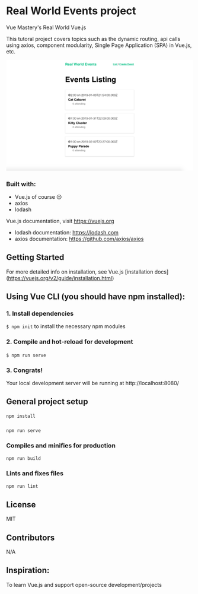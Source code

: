 # Real World Events project
Vue Mastery's Real World Vue.js

This tutoral project covers topics such as the dynamic routing, api calls using axios, component modularity, Single Page Application (SPA) in Vue.js, etc.

![Real World Events webpage populated with several events that displays location, time, and attendees](./project-photo.png)

### Built with:
- Vue.js of course 😉
- axios
- lodash

Vue.js documentation, visit https://vuejs.org

- lodash documentation: https://lodash.com
- axios documentation: https://github.com/axios/axios


## Getting Started

For more detailed info on installation, see Vue.js [installation docs] (https://vuejs.org/v2/guide/installation.html)

## Using Vue CLI (you should have npm installed):

### 1. Install dependencies
`$ npm init` to install the necessary npm modules

### 2. Compile and hot-reload for development
`$ npm run serve`

### 3. Congrats! 
Your local development server will be running at http://localhost:8080/


## General project setup
```
npm install
```

### 
```
npm run serve
```

### Compiles and minifies for production
```
npm run build
```

### Lints and fixes files
```
npm run lint
```

## License
MIT

## Contributors
N/A

## Inspiration:
To learn Vue.js and support open-source development/projects
